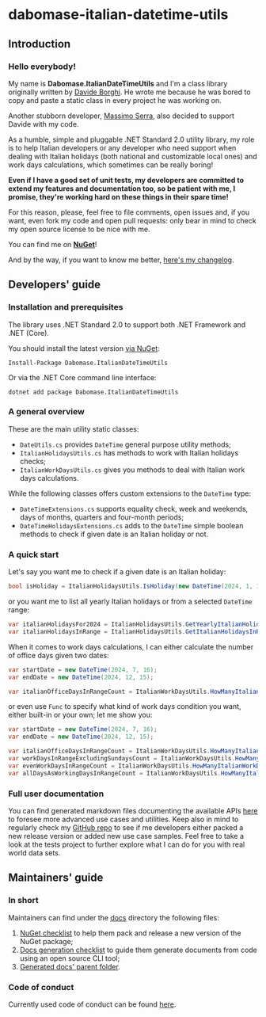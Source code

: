 # dabomase-italian-datetime-utils

## Introduction

### Hello everybody!

My name is __Dabomase.ItalianDateTimeUtils__ and I'm a class library originally written by [Davide Borghi](https://www.linkedin.com/in/davide-borghi-87364014a/). 
He wrote me because he was bored to copy and paste a static class in every project he was working on.

Another stubborn developer, [Massimo Serra](https://www.linkedin.com/in/massimo-serra/), also decided to support Davide with my code.

As a humble, simple and pluggable .NET Standard 2.0 utility library, my role is to help Italian developers or any developer who need support when dealing with Italian holidays (both national and customizable local ones) and work days calculations, which sometimes can be really boring!

**Even if I have a good set of unit tests, my developers are committed to extend my features and documentation too, so be patient with me, I promise, they're working hard on these things in their spare time!**

For this reason, please, feel free to file comments, open issues and, if you want, even fork my code and open pull requests: only bear in mind to check my open source license to be nice with me.

You can find me on **[NuGet](https://www.nuget.org/packages/Dabomase.ItalianDateTimeUtils)**!

And by the way, if you want to know me better, [here's my changelog](https://github.com/massimo93/dabomase-italian-datetime-utils/blob/develop/CHANGELOG.md).

## Developers' guide

### Installation and prerequisites

The library uses .NET Standard 2.0 to support both .NET Framework and .NET (Core).

You should install the latest version [via NuGet](https://www.nuget.org/packages/Dabomase.ItalianDateTimeUtils):

    Install-Package Dabomase.ItalianDateTimeUtils
    
Or via the .NET Core command line interface:

    dotnet add package Dabomase.ItalianDateTimeUtils

### A general overview
These are the main utility static classes:
- `DateUtils.cs` provides `DateTime` general purpose utility methods;
- `ItalianHolidaysUtils.cs` has methods to work with Italian holidays checks;
- `ItalianWorkDaysUtils.cs` gives you methods to deal with Italian work days calculations.

While the following classes offers custom extensions to the `DateTime` type:
- `DateTimeExtensions.cs` supports equality check, week and weekends, days of months, quarters and four-month periods;
- `DateTimeHolidaysExtensions.cs` adds to the `DateTime` simple boolean methods to check if given date is an Italian holiday or not.

### A quick start
Let's say you want me to check if a given date is an Italian holiday:
```cs
bool isHoliday = ItalianHolidaysUtils.IsHoliday(new DateTime(2024, 1, 1));
```
or you want me to list all yearly Italian holidays or from a selected `DateTime` range:
```cs
var italianHolidaysFor2024 = ItalianHolidaysUtils.GetYearlyItalianHolidays(2024);
var italianHolidaysInRange = ItalianHolidaysUtils.GetItalianHolidaysInRange(new DateTime(2024, 3, 15), new DateTime(2024, 12, 15));
```

When it comes to work days calculations, I can either calculate the number of office days given two dates:
```cs
var startDate = new DateTime(2024, 7, 16);
var endDate = new DateTime(2024, 12, 15);

var italianOfficeDaysInRangeCount = ItalianWorkDaysUtils.HowManyItalianOfficeDaysBetweenDates(startDate, endDate);
```
or even use `Func` to specify what kind of work days condition you want, either built-in or your own; let me show you:
```cs
var startDate = new DateTime(2024, 7, 16);
var endDate = new DateTime(2024, 12, 15);

var italianOfficeDaysInRangeCount = ItalianWorkDaysUtils.HowManyItalianOfficeDaysBetweenDates(startDate, endDate);
var workDaysInRangeExcludingSundaysCount = ItalianWorkDaysUtils.HowManyItalianWorkDaysBetweenDates(startDate, endDate, ItalianWorkDaysUtils.ExcludeSundaysCondition);
var evenWorkDaysInRangeCount = ItalianWorkDaysUtils.HowManyItalianWorkDaysBetweenDates(startDate, endDate, ItalianWorkDaysUtils.IncludeOnlyEvenDaysCondition);
var allDaysAsWorkingDaysInRangeCount = ItalianWorkDaysUtils.HowManyItalianWorkDaysBetweenDates(startDate, endDate, date => true);
```

### Full user documentation
You can find generated markdown files documenting the available APIs [here](https://github.com/massimo93/dabomase-italian-datetime-utils/blob/develop/docs/generated/Dabomase/ItalianDateTimeUtils/index.md) to foresee more advanced use cases and utilities.
Keep also in mind to regularly check my [GitHub repo](https://github.com/massimo93/dabomase-italian-datetime-utils) to see if me developers either packed a new release version or added new use case samples.
Feel free to take a look at the tests project to further explore what I can do for you with real world data sets.

## Maintainers' guide

### In short
Maintainers can find under the [docs](https://github.com/massimo93/dabomase-italian-datetime-utils/tree/develop/docs) directory the following files:
1. [NuGet checklist](https://github.com/massimo93/dabomase-italian-datetime-utils/blob/develop/docs/nuget-checklist.md) to help them pack and release a new version of the NuGet package;
2. [Docs generation checklist](https://github.com/massimo93/dabomase-italian-datetime-utils/blob/develop/docs/docs-generation-checklist.md) to guide them generate documents from code using an open source CLI tool;
3. [Generated docs' parent folder](https://github.com/massimo93/dabomase-italian-datetime-utils/tree/develop/docs/generated).

### Code of conduct
Currently used code of conduct can be found [here](https://github.com/massimo93/dabomase-italian-datetime-utils/blob/develop/CODE_OF_CONDUCT.md).
